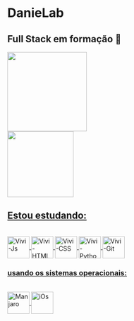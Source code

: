 # DanieLab 
## Full Stack em formação 🚀

 <div>
  <a href="https://github.com/danielfreitasce">
  <img height="180em" src="https://github-readme-stats.vercel.app/api?username=danielfreitasce&show_icons=true&theme=radical&include_all_commits=true&count_private=true"/>
</div>  
<div>
   <img height="150em" src="https://github-readme-stats.vercel.app/api/top-langs/?username=danielfreitasce&layout=compact&langs_count=16&theme=radical"/>
</div>

  ## Estou estudando:
  <div style="display: inline_block"><br>
  <img align="center" alt="Vivi-Js" height="50em" src="https://cdn.jsdelivr.net/gh/devicons/devicon/icons/javascript/javascript-plain.svg">
  <img align="center" alt="Vivi-HTML" height="50em" src="https://cdn.jsdelivr.net/gh/devicons/devicon/icons/html5/html5-plain-wordmark.svg">
  <img align="center" alt="Vivi-CSS" height="50em" src="https://cdn.jsdelivr.net/gh/devicons/devicon/icons/css3/css3-plain-wordmark.svg">
  <img align="center" alt="Vivi-Python" height="50em" src="https://cdn.jsdelivr.net/gh/devicons/devicon/icons/python/python-original-wordmark.svg">
  <img align="center" alt="Vivi-Git" height="50em" src="https://cdn.jsdelivr.net/gh/devicons/devicon/icons/git/git-plain-wordmark.svg">
</div>

 ### usando os sistemas operacionais:
 <div style="display: inline_block"><br>
  <img align="center" alt="Manjaro" height="50em" src="https://upload.wikimedia.org/wikipedia/commons/3/3e/Manjaro-logo.svg">
  <img align="center" alt="iOs" height="50em" src="https://cdn.jsdelivr.net/gh/devicons/devicon/icons/apple/apple-original.svg"> 
</div>

